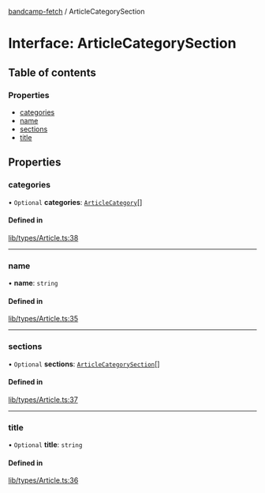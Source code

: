 [bandcamp-fetch](../README.md) / ArticleCategorySection

# Interface: ArticleCategorySection

## Table of contents

### Properties

- [categories](ArticleCategorySection.md#categories)
- [name](ArticleCategorySection.md#name)
- [sections](ArticleCategorySection.md#sections)
- [title](ArticleCategorySection.md#title)

## Properties

### categories

• `Optional` **categories**: [`ArticleCategory`](ArticleCategory.md)[]

#### Defined in

[lib/types/Article.ts:38](https://github.com/patrickkfkan/bandcamp-fetch/blob/7815c68/src/lib/types/Article.ts#L38)

___

### name

• **name**: `string`

#### Defined in

[lib/types/Article.ts:35](https://github.com/patrickkfkan/bandcamp-fetch/blob/7815c68/src/lib/types/Article.ts#L35)

___

### sections

• `Optional` **sections**: [`ArticleCategorySection`](ArticleCategorySection.md)[]

#### Defined in

[lib/types/Article.ts:37](https://github.com/patrickkfkan/bandcamp-fetch/blob/7815c68/src/lib/types/Article.ts#L37)

___

### title

• `Optional` **title**: `string`

#### Defined in

[lib/types/Article.ts:36](https://github.com/patrickkfkan/bandcamp-fetch/blob/7815c68/src/lib/types/Article.ts#L36)
